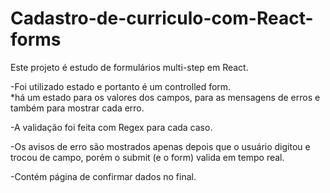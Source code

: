 # Cadastro-de-curriculo-com-React-forms

Este projeto é estudo de formulários multi-step em React.

-Foi utilizado estado e portanto é um controlled form.
  <br>*há um estado para os valores dos campos, para as mensagens de erros e também para mostrar cada erro.

-A validação foi feita com Regex para cada caso.

-Os avisos de erro são mostrados apenas depois que o usuário digitou e trocou de campo, porém o submit (e o form) valida em tempo real.

-Contém página de confirmar dados no final.


